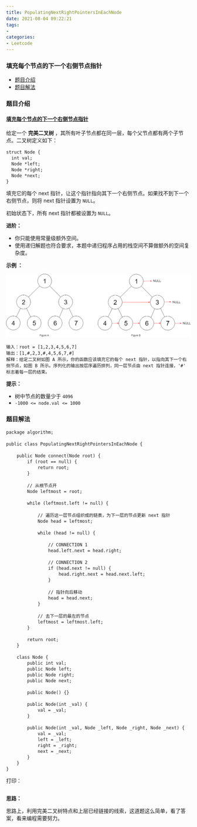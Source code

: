 ```yaml
---
title: PopulatingNextRightPointersInEachNode
date: 2021-08-04 09:22:21
tags:
- 
categories:
- Leetcode 
---
```




### 填充每个节点的下一个右侧节点指针

- [题目介绍](https://yangtzeshore.github.io/2021/08/04/PopulatingNextRightPointersInEachNode/#题目介绍)
- [题目解法](https://yangtzeshore.github.io/2021/08/04/PopulatingNextRightPointersInEachNode/#题目解法)

### 题目介绍

#### [填充每个节点的下一个右侧节点指针](https://leetcode-cn.com/problems/populating-next-right-pointers-in-each-node/)

给定一个 **完美二叉树** ，其所有叶子节点都在同一层，每个父节点都有两个子节点。二叉树定义如下：

```
struct Node {
  int val;
  Node *left;
  Node *right;
  Node *next;
}
```

填充它的每个 next 指针，让这个指针指向其下一个右侧节点。如果找不到下一个右侧节点，则将 next 指针设置为 `NULL`。

初始状态下，所有 next 指针都被设置为 `NULL`。

**进阶：**

- 你只能使用常量级额外空间。
- 使用递归解题也符合要求，本题中递归程序占用的栈空间不算做额外的空间复杂度。

**示例 ：**

![img](https://raw.githubusercontent.com/yangtzeshore/images/main/Leetcode/116_sample.png)

```
输入：root = [1,2,3,4,5,6,7]
输出：[1,#,2,3,#,4,5,6,7,#]
解释：给定二叉树如图 A 所示，你的函数应该填充它的每个 next 指针，以指向其下一个右侧节点，如图 B 所示。序列化的输出按层序遍历排列，同一层节点由 next 指针连接，'#' 标志着每一层的结束。
```

**提示：**

- 树中节点的数量少于 `4096`
- `-1000 <= node.val <= 1000`

### 题目解法

```
package algorithm;

public class PopulatingNextRightPointersInEachNode {

    public Node connect(Node root) {
        if (root == null) {
            return root;
        }

        // 从根节点开
        Node leftmost = root;

        while (leftmost.left != null) {

            // 遍历这一层节点组织成的链表，为下一层的节点更新 next 指针
            Node head = leftmost;

            while (head != null) {

                // CONNECTION 1
                head.left.next = head.right;

                // CONNECTION 2
                if (head.next != null) {
                    head.right.next = head.next.left;
                }

                // 指针向后移动
                head = head.next;
            }

            // 去下一层的最左的节点
            leftmost = leftmost.left;
        }

        return root;
    }

    class Node {
        public int val;
        public Node left;
        public Node right;
        public Node next;

        public Node() {}

        public Node(int _val) {
            val = _val;
        }

        public Node(int _val, Node _left, Node _right, Node _next) {
            val = _val;
            left = _left;
            right = _right;
            next = _next;
        }
    }
}
```

打印：

```

```

**思路：**

思路上，利用完美二叉树特点和上层已经链接的线索，这道题这么简单，看了答案，看来编程需要努力。